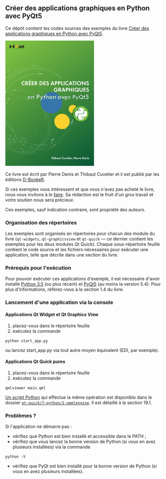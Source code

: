 ## Créer des applications graphiques en Python avec PyQt5
Ce dépôt contient les codes sources des exemples du livre [Créer des applications graphiques en Python avec PyQt5](http://www.d-booker.fr/qt-python/376-creer-des-applications-graphiques-en-python-avec-pyqt.html). 

![Couverture du livre](qt-python-couv_github.jpg)

Ce livre est écrit par Pierre Denis et Thibaut Cuvelier
et il est publié par les éditions [D-BookeR](http://www.d-booker.fr).

Si ces exemples vous intéressent et que vous n'avez pas acheté le livre, nous vous invitons à le [faire](http://www.d-booker.fr/qt-python/376-creer-des-applications-graphiques-en-python-avec-pyqt.html). Sa rédaction est le fruit d'un gros travail et votre soutien nous sera précieux.

Ces exemples, sauf indication contraire, sont propriété des auteurs.

### Organisation des répertoires
Les exemples sont organisés en répertoires pour chacun des module du livre (`qt-widgets`, `qt-graphicsview` et `qt-quick` — ce dernier contient les exemples pour les deux modules Qt Quick). Chaque sous-répertoire feuille contient le code source et les fichiers nécessaires pour exécuter une application, telle que décrite dans une section du livre.

### Prérequis pour l'exécution
Pour pouvoir exécuter ces applications d'exemple, il est nécessaire d'avoir installé [Python 3.5](https://www.python.org/downloads/release/python-350/) (ou plus récent) et [PyQt5](https://www.riverbankcomputing.com/software/pyqt/intro) (au moins la version 5.4).
Pour plus d'informations, référez-vous à la section 1.4 du livre.

### Lancement d'une application via la console
#### Applications Qt Widget et Qt Graphics View
1. placez-vous dans le répertoire feuille
2. exécutez la commande
```
python start_app.py
```
ou lancez start_app.py via tout autre moyen équivalent (EDI, par exemple). 
#### Applications Qt Quick pures
1. placez-vous dans le répertoire feuille
2. exécutez la commande
```
qmlviewer main.qml
```
[Un script Python](https://github.com/D-BookeR/GUI_en_Python_avec_PyQt_5/blob/master/qt-quick/7-python/1-qqmlengine/main.py) qui effectue la même opération est disponible dans le dossier [`qt-quick/7-python/1-qqmlengine`](https://github.com/D-BookeR/GUI_en_Python_avec_PyQt_5/tree/master/qt-quick/7-python/1-qqmlengine). Il est détaillé à la section 19.1. 

### Problèmes ?
Si l'application ne démarre pas : 

* vérifiez que Python est bien installé et accessible dans le PATH ; 
* vérifiez que vous lancez la bonne version de Python (si vous en avez plusieurs installées) via la commande
```
python -V
```
* vérifiez que PyQt est bien installé pour la bonne version de Python (si vous en avez plusieurs installées). 
